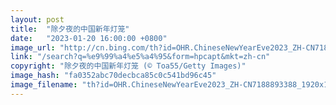 ```yaml
---
layout: post
title:  "除夕夜的中国新年灯笼"
date:   "2023-01-20 16:00:00 +0800"
image_url: "http://cn.bing.com/th?id=OHR.ChineseNewYearEve2023_ZH-CN7188893388_1920x1080.jpg&rf=LaDigue_1920x1080.jpg&pid=hp"
link: "/search?q=%e9%99%a4%e5%a4%95&form=hpcapt&mkt=zh-cn"
copyright: "除夕夜的中国新年灯笼 (© Toa55/Getty Images)"
image_hash: "fa0352abc70decbca85c0c541bd96c45"
image_filename: "th?id=OHR.ChineseNewYearEve2023_ZH-CN7188893388_1920x1080.jpg&rf=LaDigue_1920x1080.jpg&pid=hp"
---
```

